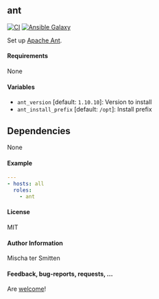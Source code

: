 ## ant

[![CI](https://github.com/Oefenweb/ansible-ant/workflows/CI/badge.svg)](https://github.com/Oefenweb/ansible-ant/actions?query=workflow%3ACI)
[![Ansible Galaxy](http://img.shields.io/badge/ansible--galaxy-ant-blue.svg)](https://galaxy.ansible.com/Oefenweb/ant)

Set up [Apache Ant](https://ant.apache.org/).

#### Requirements

None

#### Variables

* `ant_version` [default: `1.10.10`]: Version to install
* `ant_install_prefix` [default: `/opt`]: Install prefix

## Dependencies

None

#### Example

```yaml
---
- hosts: all
  roles:
    - ant
```

#### License

MIT

#### Author Information

Mischa ter Smitten

#### Feedback, bug-reports, requests, ...

Are [welcome](https://github.com/Oefenweb/ansible-ant/issues)!
